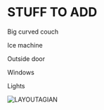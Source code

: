 # STUFF TO ADD

Big curved couch

Ice machine

Outside door

Windows

Lights

![LAYOUTAGIAN](https://user-images.githubusercontent.com/71495630/199447510-5371c671-ffe2-4476-9a86-69c748db57b6.png)
